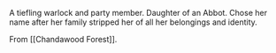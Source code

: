 A tiefling warlock and party member. Daughter of an Abbot. Chose her name after her family stripped her of all her belongings and identity.

From [[Chandawood Forest]].